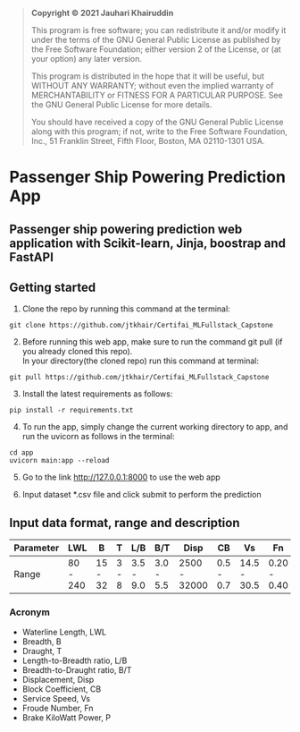 >**Copyright &copy; 2021 Jauhari Khairuddin**<br>
>
>This program is free software; you can redistribute it and/or modify
    it under the terms of the GNU General Public License as published by
    the Free Software Foundation; either version 2 of the License, or
    (at your option) any later version.
> 
>This program is distributed in the hope that it will be useful,
    but WITHOUT ANY WARRANTY; without even the implied warranty of
    MERCHANTABILITY or FITNESS FOR A PARTICULAR PURPOSE.  See the
    GNU General Public License for more details.
> 
>    You should have received a copy of the GNU General Public License along
    with this program; if not, write to the Free Software Foundation, Inc.,
    51 Franklin Street, Fifth Floor, Boston, MA 02110-1301 USA.<br>

# Passenger Ship Powering Prediction App

## Passenger ship powering prediction web application with Scikit-learn, Jinja, boostrap and  FastAPI


## Getting started
1. Clone the repo by running this command at the terminal:

```
git clone https://github.com/jtkhair/Certifai_MLFullstack_Capstone
```


2. Before running this web app, make sure to run the command git pull (if you already cloned this repo). <br/>
In your directory(the cloned repo) run this command at terminal:
```
git pull https://github.com/jtkhair/Certifai_MLFullstack_Capstone
```

3. Install the latest requirements as follows:
```
pip install -r requirements.txt
```

4. To run the app, simply change the current working directory to app, and run the uvicorn as follows in the terminal:
```
cd app
uvicorn main:app --reload
```

5. Go to the link http://127.0.0.1:8000 to use the web app

6. Input dataset *.csv file and click submit to perform the prediction

## Input data format, range and description

Parameter | LWL | B | T | L/B | B/T | Disp | CB |Vs | Fn | P | 
--- | --- | --- | --- |--- |--- |--- |--- |--- |--- |--- |
Range | 80 - 240 | 15 - 32 | 3 - 8 | 3.5 - 9.0 | 3.0 - 5.5 | 2500 - 32000 | 0.5 - 0.7 | 14.5 - 30.5 | 0.20 - 0.40 | 3000 - 70000 | 

### Acronym
- Waterline Length, LWL
- Breadth, B
- Draught, T
- Length-to-Breadth ratio, L/B
- Breadth-to-Draught ratio, B/T
- Displacement, Disp
- Block Coefficient, CB
- Service Speed, Vs
- Froude Number, Fn
- Brake KiloWatt Power, P
